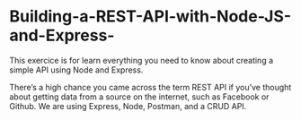 # Building-a-REST-API-with-Node-JS-and-Express-
This exercice is for learn everything you need to know about creating a simple API using Node and Express. 

There’s a high chance you came across the term REST API if you’ve thought about getting data from a source on the internet, 
such as Facebook or Github. We are using Express, Node, Postman, and a CRUD API.


